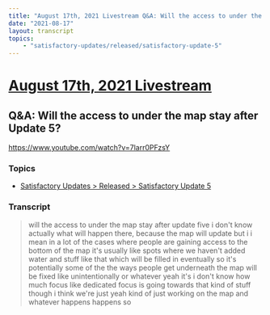 ```yaml
---
title: "August 17th, 2021 Livestream Q&A: Will the access to under the map stay after Update 5?"
date: "2021-08-17"
layout: transcript
topics:
    - "satisfactory-updates/released/satisfactory-update-5"
---
```

# [August 17th, 2021 Livestream](../2021-08-17.md)
## Q&A: Will the access to under the map stay after Update 5?
https://www.youtube.com/watch?v=7larr0PFzsY

### Topics
* [Satisfactory Updates > Released > Satisfactory Update 5](../topics/satisfactory-updates/released/satisfactory-update-5.md)

### Transcript

> will the access to under the map stay after update five i don't know actually what will happen there, because the map will update but i i mean in a lot of the cases where people are gaining access to the bottom of the map it's usually like spots where we haven't added water and stuff like that which will be filled in eventually so it's potentially some of the the ways people get underneath the map will be fixed like unintentionally or whatever yeah it's i don't know how much focus like dedicated focus is going towards that kind of stuff though i think we're just yeah kind of just working on the map and whatever happens happens so

